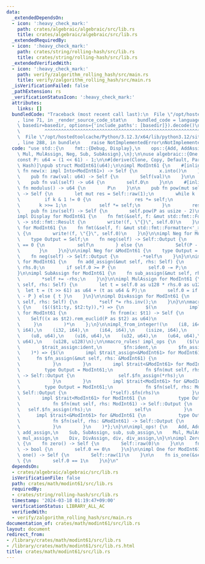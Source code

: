 ```yaml
---
data:
  _extendedDependsOn:
  - icon: ':heavy_check_mark:'
    path: crates/algebraic/algebraic/src/lib.rs
    title: crates/algebraic/algebraic/src/lib.rs
  _extendedRequiredBy:
  - icon: ':heavy_check_mark:'
    path: crates/string/rolling-hash/src/lib.rs
    title: crates/string/rolling-hash/src/lib.rs
  _extendedVerifiedWith:
  - icon: ':heavy_check_mark:'
    path: verify/zalgorithm_rolling_hash/src/main.rs
    title: verify/zalgorithm_rolling_hash/src/main.rs
  _isVerificationFailed: false
  _pathExtension: rs
  _verificationStatusIcon: ':heavy_check_mark:'
  attributes:
    links: []
  bundledCode: "Traceback (most recent call last):\n  File \"/opt/hostedtoolcache/Python/3.12.3/x64/lib/python3.12/site-packages/onlinejudge_verify/documentation/build.py\"\
    , line 71, in _render_source_code_stat\n    bundled_code = language.bundle(stat.path,\
    \ basedir=basedir, options={'include_paths': [basedir]}).decode()\n          \
    \         ^^^^^^^^^^^^^^^^^^^^^^^^^^^^^^^^^^^^^^^^^^^^^^^^^^^^^^^^^^^^^^^^^^^^^^^^^^^^^^^^^\n\
    \  File \"/opt/hostedtoolcache/Python/3.12.3/x64/lib/python3.12/site-packages/onlinejudge_verify/languages/rust.py\"\
    , line 288, in bundle\n    raise NotImplementedError\nNotImplementedError\n"
  code: "use std::{\n    fmt::{Debug, Display},\n    ops::{Add, AddAssign, Div, DivAssign,\
    \ Mul, MulAssign, Neg, Sub, SubAssign},\n};\n\nuse algebraic::{One, Zero};\n\n\
    const P: u64 = (1 << 61) - 1;\n\n#[derive(Clone, Copy, Default, PartialEq, Eq,\
    \ Hash)]\npub struct ModInt61(u64);\n\nimpl ModInt61 {\n    #[inline]\n    pub\
    \ fn new(x: impl Into<ModInt61>) -> Self {\n        x.into()\n    }\n\n    #[inline]\n\
    \    pub fn raw(val: u64) -> Self {\n        Self(val)\n    }\n\n    #[inline]\n\
    \    pub fn val(self) -> u64 {\n        self.0\n    }\n\n    #[inline]\n    pub\
    \ fn modulus() -> u64 {\n        P\n    }\n\n    pub fn pow(mut self, mut k: usize)\
    \ -> Self {\n        let mut res = Self::raw(1);\n        while k != 0 {\n   \
    \         if k & 1 != 0 {\n                res *= self;\n            }\n     \
    \       k >>= 1;\n            self *= self;\n        }\n        res\n    }\n\n\
    \    pub fn inv(self) -> Self {\n        self.pow(P as usize - 2)\n    }\n}\n\n\
    impl Display for ModInt61 {\n    fn fmt(&self, f: &mut std::fmt::Formatter<'_>)\
    \ -> std::fmt::Result {\n        write!(f, \"{}\", self.0)\n    }\n}\n\nimpl Debug\
    \ for ModInt61 {\n    fn fmt(&self, f: &mut std::fmt::Formatter<'_>) -> std::fmt::Result\
    \ {\n        write!(f, \"{}\", self.0)\n    }\n}\n\nimpl Neg for ModInt61 {\n\
    \    type Output = Self;\n    fn neg(self) -> Self::Output {\n        if self.0\
    \ == 0 {\n            self\n        } else {\n            Self(P - self.0)\n \
    \       }\n    }\n}\n\nimpl Neg for &ModInt61 {\n    type Output = ModInt61;\n\
    \    fn neg(self) -> Self::Output {\n        -*self\n    }\n}\n\nimpl AddAssign\
    \ for ModInt61 {\n    fn add_assign(&mut self, rhs: Self) {\n        self.0 +=\
    \ rhs.0;\n        if self.0 >= P {\n            self.0 -= P;\n        }\n    }\n\
    }\n\nimpl SubAssign for ModInt61 {\n    fn sub_assign(&mut self, rhs: Self) {\n\
    \        *self += -rhs;\n    }\n}\n\nimpl MulAssign for ModInt61 {\n    fn mul_assign(&mut\
    \ self, rhs: Self) {\n        let t = self.0 as u128 * rhs.0 as u128;\n      \
    \  let t = (t >> 61) as u64 + (t as u64 & P);\n        self.0 = if t >= P { t\
    \ - P } else { t }\n    }\n}\n\nimpl DivAssign for ModInt61 {\n    fn div_assign(&mut\
    \ self, rhs: Self) {\n        *self *= rhs.inv();\n    }\n}\n\nmacro_rules! impl_from_integer\
    \ {\n    ($(($t1:ty, $t2:ty)),*) => {\n        $(\n            impl From<$t1>\
    \ for ModInt61 {\n                fn from(x: $t1) -> Self {\n                \
    \    Self((x as $t2).rem_euclid(P as $t2) as u64)\n                }\n       \
    \     }\n        )*\n    };\n}\n\nimpl_from_integer!(\n    (i8, i64),\n    (i16,\
    \ i64),\n    (i32, i64),\n    (i64, i64),\n    (isize, i64),\n    (i128, i128),\n\
    \    (u8, u64),\n    (u16, u64),\n    (u32, u64),\n    (u64, u64),\n    (usize,\
    \ u64),\n    (u128, u128)\n);\n\nmacro_rules! impl_ops {\n    ($(\n        $trait:ident,\n\
    \        $trait_assign:ident,\n        $fn:ident,\n        $fn_assign:ident,\n\
    \    )*) => {$(\n        impl $trait_assign<&ModInt61> for ModInt61 {\n      \
    \      fn $fn_assign(&mut self, rhs: &ModInt61) {\n                self.$fn_assign(*rhs);\n\
    \            }\n        }\n        impl $trait<&ModInt61> for ModInt61 {\n   \
    \         type Output = ModInt61;\n            fn $fn(mut self, rhs: &ModInt61)\
    \ -> Self::Output {\n                self.$fn_assign(*rhs);\n                self\n\
    \            }\n        }\n        impl $trait<ModInt61> for &ModInt61 {\n   \
    \         type Output = ModInt61;\n            fn $fn(self, rhs: ModInt61) ->\
    \ Self::Output {\n                (*self).$fn(rhs)\n            }\n        }\n\
    \        impl $trait<ModInt61> for ModInt61 {\n            type Output = ModInt61;\n\
    \            fn $fn(mut self, rhs: ModInt61) -> Self::Output {\n             \
    \   self.$fn_assign(rhs);\n                self\n            }\n        }\n  \
    \      impl $trait<&ModInt61> for &ModInt61 {\n            type Output = ModInt61;\n\
    \            fn $fn(self, rhs: &ModInt61) -> Self::Output {\n                (*self).$fn(&*rhs)\n\
    \            }\n        }\n    )*};\n}\n\nimpl_ops! {\n    Add, AddAssign, add,\
    \ add_assign,\n    Sub, SubAssign, sub, sub_assign,\n    Mul, MulAssign, mul,\
    \ mul_assign,\n    Div, DivAssign, div, div_assign,\n}\n\nimpl Zero for ModInt61\
    \ {\n    fn zero() -> Self {\n        Self::raw(0)\n    }\n\n    fn is_zero(&self)\
    \ -> bool {\n        self.0 == 0\n    }\n}\n\nimpl One for ModInt61 {\n    fn\
    \ one() -> Self {\n        Self::raw(1)\n    }\n\n    fn is_one(&self) -> bool\
    \ {\n        self.0 == 1\n    }\n}\n"
  dependsOn:
  - crates/algebraic/algebraic/src/lib.rs
  isVerificationFile: false
  path: crates/math/modint61/src/lib.rs
  requiredBy:
  - crates/string/rolling-hash/src/lib.rs
  timestamp: '2024-03-18 01:19:47+09:00'
  verificationStatus: LIBRARY_ALL_AC
  verifiedWith:
  - verify/zalgorithm_rolling_hash/src/main.rs
documentation_of: crates/math/modint61/src/lib.rs
layout: document
redirect_from:
- /library/crates/math/modint61/src/lib.rs
- /library/crates/math/modint61/src/lib.rs.html
title: crates/math/modint61/src/lib.rs
---
```

